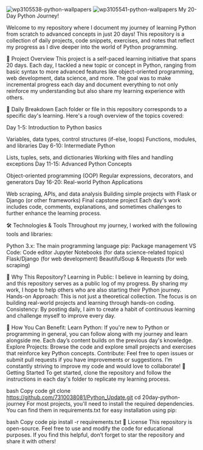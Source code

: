 ![wp3105538-python-wallpapers](https://github.com/user-attachments/assets/f68b3b85-a6e4-4222-98c3-ee5406d2e9d2)
![wp3105541-python-wallpapers](https://github.com/user-attachments/assets/35aea781-abf0-4295-8725-b1a34b0e798c)
My 20-Day Python Journey!

Welcome to my repository where I document my journey of learning Python from scratch to advanced concepts in just 20 days! This repository is a collection of daily projects, code snippets, exercises, and notes that reflect my progress as I dive deeper into the world of Python programming.

🚀 Project Overview
This project is a self-paced learning initiative that spans 20 days. Each day, I tackled a new topic or concept in Python, ranging from basic syntax to more advanced features like object-oriented programming, web development, data science, and more. The goal was to make incremental progress each day and document everything to not only reinforce my understanding but also share my learning experience with others.

📅 Daily Breakdown
Each folder or file in this repository corresponds to a specific day's learning. Here's a rough overview of the topics covered:

Day 1-5: Introduction to Python basics

Variables, data types, control structures (if-else, loops)
Functions, modules, and libraries
Day 6-10: Intermediate Python

Lists, tuples, sets, and dictionaries
Working with files and handling exceptions
Day 11-15: Advanced Python Concepts

Object-oriented programming (OOP)
Regular expressions, decorators, and generators
Day 16-20: Real-world Python Applications

Web scraping, APIs, and data analysis
Building simple projects with Flask or Django (or other frameworks)
Final capstone project
Each day's work includes code, comments, explanations, and sometimes challenges to further enhance the learning process.

🛠️ Technologies & Tools
Throughout my journey, I worked with the following tools and libraries:

Python 3.x: The main programming language
pip: Package management
VS Code: Code editor
Jupyter Notebooks (for data science-related topics)
Flask/Django (for web development)
BeautifulSoup & Requests (for web scraping)

📖 Why This Repository?
Learning in Public: I believe in learning by doing, and this repository serves as a public log of my progress. By sharing my work, I hope to help others who are also starting their Python journey.
Hands-on Approach: This is not just a theoretical collection. The focus is on building real-world projects and learning through hands-on coding.
Consistency: By posting daily, I aim to create a habit of continuous learning and challenge myself to improve every day.

🌱 How You Can Benefit:
Learn Python: If you're new to Python or programming in general, you can follow along with my journey and learn alongside me. Each day’s content builds on the previous day's knowledge.
Explore Projects: Browse the code and explore small projects and exercises that reinforce key Python concepts.
Contribute: Feel free to open issues or submit pull requests if you have improvements or suggestions. I’m constantly striving to improve my code and would love to collaborate!
📍 Getting Started
To get started, clone the repository and follow the instructions in each day's folder to replicate my learning process.

bash
Copy code
git clone https://github.com/7310038081/Python_Update.git
cd 20day-python-journey
For most projects, you'll need to install the required dependencies. You can find them in requirements.txt for easy installation using pip:

bash
Copy code
pip install -r requirements.txt
📝 License
This repository is open-source. Feel free to use and modify the code for educational purposes. If you find this helpful, don’t forget to star the repository and share it with others!
